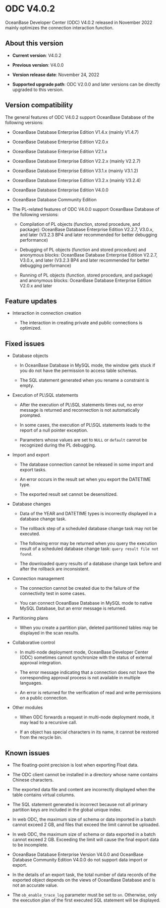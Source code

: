 # ODC V4.0.2

OceanBase Developer Center (ODC) V4.0.2 released in November 2022 mainly optimizes the connection interaction function.

## About this version 

* **Current version**: V4.0.2

* **Previous version**: V4.0.0

* **Version release date**: November 24, 2022

* **Supported upgrade path**: ODC V2.0.0 and later versions can be directly upgraded to this version.




## Version compatibility

The general features of ODC V4.0.2 support OceanBase Database of the following versions:

* OceanBase Database Enterprise Edition V1.4.x (mainly V1.4.7)

* OceanBase Database Enterprise Edition V2.0.x

* OceanBase Database Enterprise Edition V2.1.x

* OceanBase Database Enterprise Edition V2.2.x (mainly V2.2.7)

* OceanBase Database Enterprise Edition V3.1.x (mainly V3.1.2)

* OceanBase Database Enterprise Edition V3.2.x (mainly V3.2.4)

* OceanBase Database Enterprise Edition V4.0.0

* OceanBase Database Community Edition


* The PL-related features of ODC V4.0.0 support OceanBase Database of the following versions:

   * Compilation of PL objects (function, stored procedure, and package): OceanBase Database Enterprise Edition V2.2.7, V3.0.x, and later (V3.2.3 BP4 and later recommended for better debugging performance)
   
   * Debugging of PL objects (function and stored procedure) and anonymous blocks: OceanBase Database Enterprise Edition V2.2.7, V3.0.x, and later (V3.2.3 BP4 and later recommended for better debugging performance)

   * Running of PL objects (function, stored procedure, and package) and anonymous blocks: OceanBase Database Enterprise Edition V2.0.x and later

## Feature updates


* Interaction in connection creation

  * The interaction in creating private and public connections is optimized.




## Fixed issues 

* Database objects

   * In OceanBase Database in MySQL mode, the window gets stuck if you do not have the permission to access table schemas.

   * The SQL statement generated when you rename a constraint is empty.


* Execution of PL\SQL statements

   * After the execution of PL\SQL statements times out, no error message is returned and reconnection is not automatically prompted.

   * In some cases, the execution of PL\SQL statements leads to the report of a null pointer exception.

   * Parameters whose values are set to `NULL` or `default` cannot be recognized during the PL debugging.

* Import and export

   * The database connection cannot be released in some import and export tasks.

   * An error occurs in the result set when you export the DATETIME type.

   * The exported result set cannot be desensitized.


* Database changes

   * Data of the YEAR and DATETIME types is incorrectly displayed in a database change task.

   * The rollback step of a scheduled database change task may not be executed.

   * The following error may be returned when you query the execution result of a scheduled database change task: `query result file not found`.

   * The downloaded query results of a database change task before and after the rollback are inconsistent.

* Connection management

   * The connection cannot be created due to the failure of the connectivity test in some cases.

   * You can connect OceanBase Database in MySQL mode to native MySQL Database, but an error message is returned.

* Partitioning plans

   * When you create a partition plan, deleted partitioned tables may be displayed in the scan results.


* Collaborative control

   * In multi-node deployment mode, OceanBase Developer Center (ODC) sometimes cannot synchronize with the status of external approval integration.

   * The error message indicating that a connection does not have the corresponding approval process is not available in multiple languages.

   * An error is returned for the verification of read and write permissions on a public connection.


* Other modules

   * When ODC forwards a request in multi-node deployment mode, it may lead to a recursive call.

   * If an object has special characters in its name, it cannot be restored from the recycle bin.



## Known issues

* The floating-point precision is lost when exporting Float data.

* The ODC client cannot be installed in a directory whose name contains Chinese characters.

* The exported data file and content are incorrectly displayed when the table contains virtual columns.

* The SQL statement generated is incorrect because not all primary partition keys are included in the global unique index.

* In web ODC, the maximum size of schema or data imported in a batch cannot exceed 2 GB, and files that exceed the limit cannot be uploaded.


* In web ODC, the maximum size of schema or data exported in a batch cannot exceed 2 GB. Exceeding the limit will cause the final export data to be incomplete.

* OceanBase Database Enterprise Version V4.0.0 and OceanBase Database Community Edition V4.0.0 do not support data import or export.

* In the details of an export task, the total number of data records of the exported object depends on the views of OceanBase Database and is not an accurate value.

* The `ob_enable_trace_log` parameter must be set to `on`. Otherwise, only the execution plan of the first executed SQL statement will be displayed.